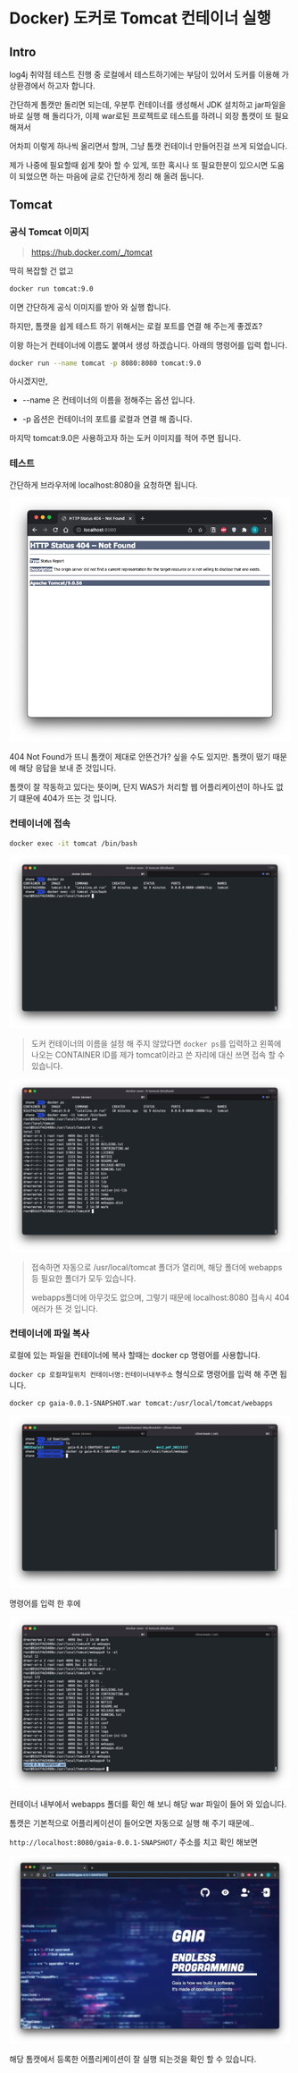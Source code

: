 # Docker) 도커로 Tomcat 컨테이너 실행

## Intro

log4j 취약점 테스트 진행 중 로컬에서 테스트하기에는 부담이 있어서 도커를 이용해 가상환경에서 하고자 합니다.

간단하게 톰캣만 돌리면 되는데, 우분투 컨테이너를 생성해서 JDK 설치하고 jar파일을 바로 실행 해 돌리다가, 이제 war로된 프로젝트로 테스트를 하려니 외장 톰캣이 또 필요해져서

어차피 이렇게 하나씩 올리면서 할꺼, 그냥 톰캣 컨테이너 만들어진걸 쓰게 되었습니다.

제가 나중에 필요할때 쉽게 찾아 할 수 있게, 또한 혹시나 또 필요한분이 있으시면 도움이 되었으면 하는 마음에 글로 간단하게 정리 해 올려 둡니다.

## Tomcat

### 공식 Tomcat 이미지

> https://hub.docker.com/_/tomcat

딱히 복잡할 건 없고

```zsh
docker run tomcat:9.0
```

이면 간단하게 공식 이미지를 받아 와 실행 합니다.

하지만,  톰캣을 쉽게 테스트 하기 위해서는 로컬 포트를 연결 해 주는게 좋겠죠?

이왕 하는거 컨테이너에 이름도 붙여서 생성 하겠습니다. 아래의 명령어를 입력 합니다.

```zsh
docker run --name tomcat -p 8080:8080 tomcat:9.0
```

아시겠지만,

- --name 은 컨테이너의 이름을 정해주는 옵션 입니다.

- -p 옵션은 컨테이너의 포트를 로컬과 연결 해 줍니다.

마지막 tomcat:9.0은 사용하고자 하는 도커 이미지를 적어 주면 됩니다.

### 테스트

간단하게 브라우저에 localhost:8080을 요청하면 됩니다. 

![image-20211223220223195](https://raw.githubusercontent.com/Shane-Park/mdblog/main/devops/docker/tomcat.assets/image-20211223220223195.png)

404 Not Found가 뜨니 톰캣이 제대로 안뜬건가? 싶을 수도 있지만. 톰캣이 떴기 때문에 해당 응답을 보내 준 것입니다.

톰캣이 잘 작동하고 있다는 뜻이며, 단지 WAS가 처리할 웹 어플리케이션이 하나도 없기 떄문에 404가 뜨는 것 입니다.

### 컨테이너에 접속

```zsh
docker exec -it tomcat /bin/bash
```

![image-20211223220524717](https://raw.githubusercontent.com/Shane-Park/mdblog/main/devops/docker/tomcat.assets/image-20211223220524717.png)

>  도커 컨테이너의 이름을 설정 해 주지 않았다면 `docker ps`를 입력하고 왼쪽에 나오는 CONTAINER ID를 제가  tomcat이라고 쓴 자리에 대신 쓰면 접속 할 수 있습니다.

![image-20211223220642861](https://raw.githubusercontent.com/Shane-Park/mdblog/main/devops/docker/tomcat.assets/image-20211223220642861.png)

> 접속하면 자동으로 /usr/local/tomcat 폴더가 열리며, 해당 폴더에 webapps 등 필요한 폴더가 모두 있습니다.
>
> webapps폴더에 아무것도 없으며, 그렇기 때문에 localhost:8080 접속시 404 에러가 뜬 것 입니다.

### 컨테이너에 파일 복사

로컬에 있는 파일을 컨테이너에 복사 할때는 docker cp 명령어를 사용합니다.

`docker cp 로컬파일위치 컨테이너명:컨테이너내부주소` 형식으로 명령어를 입력 해 주면 됩니다.

```zsh
docker cp gaia-0.0.1-SNAPSHOT.war tomcat:/usr/local/tomcat/webapps
```

![image-20211223221502193](https://raw.githubusercontent.com/Shane-Park/mdblog/main/devops/docker/tomcat.assets/image-20211223221502193.png)

명령어를 입력 한 후에

![image-20211223221611810](https://raw.githubusercontent.com/Shane-Park/mdblog/main/devops/docker/tomcat.assets/image-20211223221611810.png)

컨테이너 내부에서 webapps 폴더를 확인 해 보니 해당 war 파일이 들어 와 있습니다.

톰캣은 기본적으로 어플리케이션이 들어오면 자동으로 실행 해 주기 때문에..

`http://localhost:8080/gaia-0.0.1-SNAPSHOT/` 주소를 치고 확인 해보면

![image-20211223221711732](https://raw.githubusercontent.com/Shane-Park/mdblog/main/devops/docker/tomcat.assets/image-20211223221711732.png)

해당 톰캣에서 등록한 어플리케이션이 잘 실행 되는것을 확인 할 수 있습니다.

